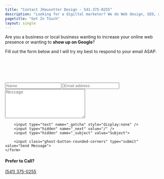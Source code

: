 ```yaml
---
title: "Contact JHausotter Design - 541-375-0255"
description: "Looking for a digiltal marketer? We do Web design, SEO, and more for your businesses or local business. Located in Roseburg, OR."
pagetitle: "Get In Touch"
layout: single
---
```


Are you a business or local business wanting to increase your online web presence or wanting to **show up on Google**?

Fill out the form below and I will try my best to respond to your email ASAP.

<div class="row">
	  <div class="col col--sm-7 col--sm-offset-5 col--xs-align-center" style="padding:2.5rem 0;">
    <span class="dot"></span>
    <span class="dot"></span>
    <span class="dot"></span>
    <span class="dot"></span>
    <span class="dot"></span>
    <span class="dot"></span>
  </div>
</div>
<div class="row">

<div class="col col--sm col--sm-align-top">
	<form id="contact-form" action="//formspree.io/jhausotter@gmail.com" method="post">
		<input type="text" name="Name" placeholder="Name" onblur="this.setAttribute('value', this.value);" value="" required>
		<input placeholder="Email address" type="email" name="_replyto" onblur="this.setAttribute('value', this.value);" value="" required>
		<textarea name="Message" cols="30" rows="6" placeholder="Message" required></textarea>

		<input type="text" name="_gotcha" style="display:none" />
		<input type="hidden" name="_next" value="/" />
		<input type="hidden" name="_subject" value="Subject">

		<input class="ghost-button-rounded-corners" type="submit" value="Send Message">
	</form>
</div>
<div class="col col--sm col--sm-align-top">
	<div class="call">
		<h4>Prefer to Call?</h4>
		<a class="phone-number" href="tel:541-375-0255"><i class="phone-handset"></i> (541) 375-0255</a>
	</div>
</div>
</div>